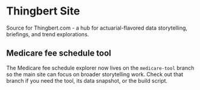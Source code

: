 # Thingbert Site

Source for Thingbert.com - a hub for actuarial-flavored data storytelling, briefings, and trend explorations.

## Medicare fee schedule tool

The Medicare fee schedule explorer now lives on the `medicare-tool` branch so the main site can focus on broader storytelling work. Check out that branch if you need the tool, its data snapshot, or the build script.

